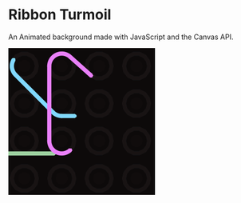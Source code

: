# Ribbon Turmoil
An Animated background made with JavaScript and the Canvas API.

![Ribbon Turmoil Preview](https://raw.githubusercontent.com/lanakhive/RibbonTurmoil/master/preview.gif)
